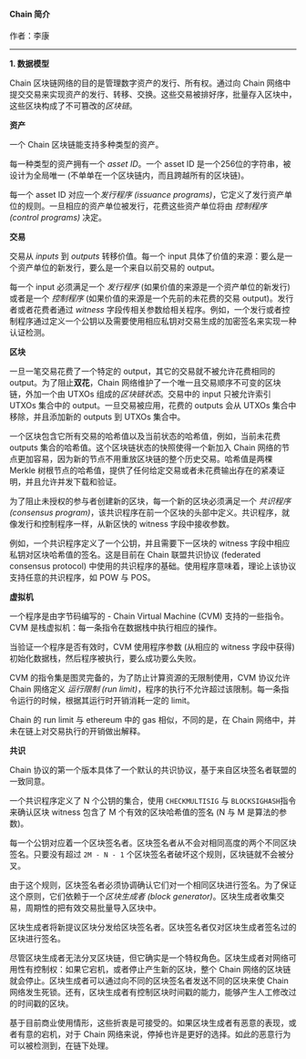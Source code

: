 #### Chain 简介

作者：李康

---

**1. 数据模型**

Chain 区块链网络的目的是管理数字资产的发行、所有权。通过向 Chain 网络中提交交易来实现资产的发行、转移、交换。这些交易被排好序，批量存入区块中，这些区块构成了不可篡改的*区块链*。

**资产**

一个 Chain 区块链能支持多种类型的资产。

每一种类型的资产拥有一个 *asset ID*。一个 asset ID 是一个256位的字符串，被设计为全局唯一 (不单单在一个区块链内，而且跨越所有的区块链)。

每一个 asset ID 对应一个*发行程序 (issuance programs)*，它定义了发行资产单位的规则。一旦相应的资产单位被发行，花费这些资产单位将由 *控制程序 (control programs)* 决定。

**交易**

交易从 *inputs* 到 *outputs* 转移价值。每一个 input 具体了价值的来源：要么是一个资产单位的新发行，要么是一个来自以前交易的 output。

每一个 input 必须满足一个 *发行程序* (如果价值的来源是一个资产单位的新发行) 或者是一个 *控制程序* (如果价值的来源是一个先前的未花费的交易 output)。发行者或者花费者通过 *witness* 字段传相关参数给相关程序。例如，一个发行或者控制程序通过定义一个公钥以及需要使用相应私钥对交易生成的加密签名来实现一种认证检测。

**区块**

一旦一笔交易花费了一个特定的 output，其它的交易就不被允许花费相同的 output。为了阻止**双花**，Chain 网络维护了一个唯一且交易顺序不可变的区块链，外加一个由 UTXOs 组成的*区块链状态*。交易中的 input 只被允许索引 UTXOs 集合中的 output。一旦交易被应用，花费的 outputs 会从 UTXOs 集合中移除，并且添加新的 outputs 到 UTXOs 集合中。

一个区块包含它所有交易的哈希值以及当前状态的哈希值，例如，当前未花费 outputs 集合的哈希值。这个区块链状态的快照使得一个新加入 Chain 网络的节点更加容易，因为新的节点不用重放区块链的整个历史交易。哈希值是两棵 Merkle 树根节点的哈希值，提供了任何给定交易或者未花费输出存在的紧凑证明，并且允许并发下载和验证。

为了阻止未授权的参与者创建新的区块，每一个新的区块必须满足一个 *共识程序 (consensus program)*，该共识程序在前一个区块的头部中定义。共识程序，就像发行和控制程序一样，从新区快的 witness 字段中接收参数。

例如，一个共识程序定义了一个公钥，并且需要下一区块的 witness 字段中相应私钥对区块哈希值的签名。这是目前在 Chain 联盟共识协议 (federated consensus protocol) 中使用的共识程序的基础。使用程序意味着，理论上该协议支持任意的共识程序，如 POW 与 POS。

**虚拟机**

一个程序是由字节码编写的 - Chain Virtual Machine (CVM) 支持的一些指令。CVM 是栈虚拟机：每一条指令在数据栈中执行相应的操作。

当验证一个程序是否有效时，CVM 使用程序参数 (从相应的 witness 字段中获得) 初始化数据栈，然后程序被执行，要么成功要么失败。

CVM 的指令集是图灵完备的，为了防止计算资源的无限制使用，CVM 协议允许 Chain 网络定义 *运行限制 (run limit)*，程序的执行不允许超过该限制。每一条指令运行的时候，根据其运行时开销消耗一定的 limit。

Chain 的 run limit 与 ethereum 中的 gas 相似，不同的是，在 Chain 网络中，并未在链上对交易执行的开销做出解释。

**共识**

Chain 协议的第一个版本具体了一个默认的共识协议，基于来自区块签名者联盟的一致同意。

一个共识程序定义了 N 个公钥的集合，使用 `CHECKMULTISIG` 与 `BLOCKSIGHASH`指令来确认区块 witness 包含了 M 个有效的区块哈希值的签名 (N 与 M 是算法的参数)。

每一个公钥对应着一个区块签名者。区块签名者从不会对相同高度的两个不同区块签名。只要没有超过 `2M - N - 1` 个区块签名者破坏这个规则，区块链就不会被分叉。

由于这个规则，区块签名者必须协调确认它们对一个相同区块进行签名。为了保证这个原则，它们依赖于一个*区块生成者 (block generator)*。区块生成者收集交易，周期性的把有效交易批量导入区块中。

区块生成者将新提议区块分发给区块签名者。区块签名者仅对区块生成者签名过的区块进行签名。

尽管区块生成者无法分叉区块链，但它确实是一个特权角色。区块生成者对网络可用性有控制权：如果它宕机，或者停止产生新的区块，整个 Chain 网络的区块链就会停止。区块生成者可以通过向不同的区块签名者发送不同的区块来使 Chain 网络发生死锁。还有，区块生成者有控制区块时间戳的能力，能够产生人工修改过的时间戳的区块。

基于目前商业使用情形，这些折衷是可接受的。如果区块生成者有恶意的表现，或者有意的宕机，对于 Chain 网络来说，停掉也许是更好的选择。如此的恶意行为可以被检测到，在链下处理。
